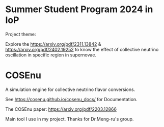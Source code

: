 # Summer Student Program 2024 in IoP

Project theme:

Explore the https://arxiv.org/pdf/2311.13842 & https://arxiv.org/pdf/2402.19252
to know the effect of collective neutrino oscillation in specific region in supernovae.



# COSEnu
A simulation engine for collective neutrino flavor conversions.

See https://cosenu.github.io/cosenu_docs/ for Documentation.

The COSEnu paper: https://arxiv.org/pdf/2203.12866


Main tool I use in my project. Thanks for Dr.Meng-ru's group.
